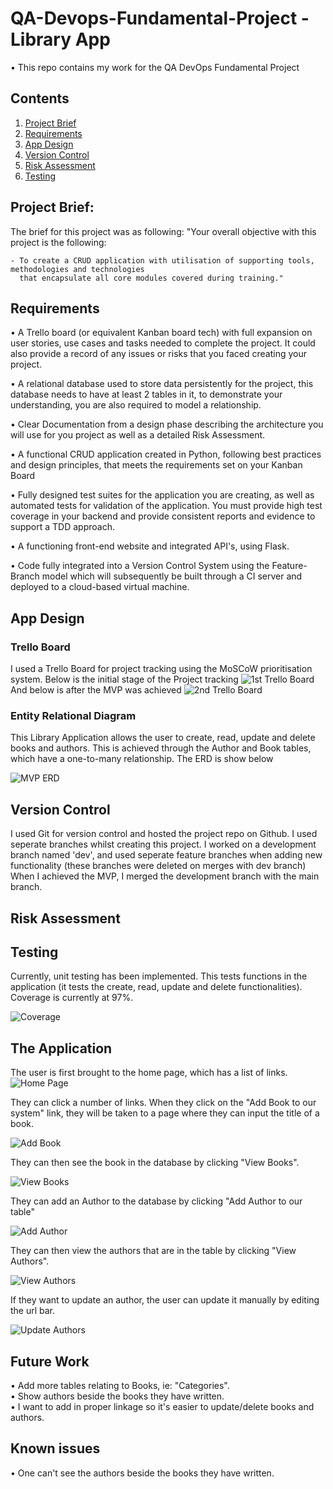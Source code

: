 # QA-Devops-Fundamental-Project - Library App
• This repo contains my work for the QA DevOps Fundamental Project <br>

## Contents
1. [Project Brief](#project-brief)
2. [Requirements](#requirements)
3. [App Design](#app-design)
4. [Version Control](#version-control)
5. [Risk Assessment](#risk-assessment)
6. [Testing](#testing)


## Project Brief:
The brief for this project was as following:
    "Your overall objective with this project is the following:
    
    - To create a CRUD application with utilisation of supporting tools, methodologies and technologies 
      that encapsulate all core modules covered during training."

## Requirements
• A Trello board (or equivalent Kanban board tech) with full expansion on user stories, use cases and tasks needed to complete the project. It could also provide a record of any issues or risks that you faced creating your project.

• A relational database used to store data persistently for the project, this database needs to have at least 2 tables in it, to demonstrate your understanding, you are also required to model a relationship.

• Clear Documentation from a design phase describing the architecture you will use for you project as well as a detailed Risk Assessment.

• A functional CRUD application created in Python, following best practices and design principles, that meets the requirements set on your Kanban Board

• Fully designed test suites for the application you are creating, as well as automated tests for validation of the application. You must provide high test coverage in your backend and provide consistent reports and evidence to support a TDD approach.

• A functioning front-end website and integrated API's, using Flask.

• Code fully integrated into a Version Control System using the Feature-Branch model which will subsequently be built through a CI server and deployed to a cloud-based virtual machine.

## App Design
### Trello Board
I used a Trello Board for project tracking using the MoSCoW prioritisation system. 
Below is the initial stage of the Project tracking
![1st Trello Board](https://github.com/Finneyyy/Devops-Fundamentals-Project-QA/blob/main/docs/kanban.PNG)
And below is after the MVP was achieved
![2nd Trello Board](https://github.com/Finneyyy/Devops-Fundamentals-Project-QA/blob/main/docs/kanban-finished.PNG)

### Entity Relational Diagram
This Library Application allows the user to create, read, update and delete books and authors. This is achieved through the Author and Book tables, which have a one-to-many relationship. The ERD is show below

![MVP ERD](https://github.com/Finneyyy/Devops-Fundamentals-Project-QA/blob/main/docs/edr.PNG)

## Version Control
I used Git for version control and hosted the project repo on Github. I used seperate branches whilst creating this project. I worked on a development branch named 'dev', and used seperate feature branches when adding new functionality (these branches were deleted on merges with dev branch) When I achieved the MVP, I merged the development branch with the main branch.

## Risk Assessment

## Testing
Currently, unit testing has been implemented. This tests functions in the application (it tests the create, read, update and delete functionalities). Coverage is currently at 97%.

![Coverage](https://github.com/Finneyyy/Devops-Fundamentals-Project-QA/blob/main/docs/coverage-report.PNG)

## The Application         
The user is first brought to the home page, which has a list of links.
![Home Page](https://github.com/Finneyyy/Devops-Fundamentals-Project-QA/blob/main/docs/home.PNG)

They can click a number of links. When they click on the "Add Book to our system" link, they will be taken to a page where they can input the title of a book.

![Add Book](https://github.com/Finneyyy/Devops-Fundamentals-Project-QA/blob/main/docs/add%20book.PNG)

They can then see the book in the database by clicking "View Books".

![View Books](https://github.com/Finneyyy/Devops-Fundamentals-Project-QA/blob/main/docs/view%20books.PNG)

They can add an Author to the database by clicking "Add Author to our table"

![Add Author](https://github.com/Finneyyy/Devops-Fundamentals-Project-QA/blob/main/docs/add%20author.PNG)

They can then view the authors that are in the table by clicking "View Authors".

![View Authors](https://github.com/Finneyyy/Devops-Fundamentals-Project-QA/blob/main/docs/view%20authors.PNG)

If they want to update an author, the user can update it manually by editing the url bar.

![Update Authors](https://github.com/Finneyyy/Devops-Fundamentals-Project-QA/blob/main/docs/update%20author.PNG)


## Future Work
• Add more tables relating to Books, ie: "Categories".<br>
• Show authors beside the books they have written.<br>
• I want to add in proper linkage so it's easier to update/delete books and authors.<br>

## Known issues
• One can't see the authors beside the books they have written.







